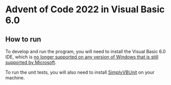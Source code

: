 # Advent of Code 2022 in Visual Basic 6.0

## How to run

To develop and run the program, you will need to install the Visual Basic 6.0 IDE, which is [no longer supported on any version of Windows that is still supported by Microsoft](https://learn.microsoft.com/en-us/previous-versions/visualstudio/visual-basic-6/visual-basic-6-support-policy#the-visual-basic-60-ide).

To run the unit tests, you will also need to install [SimplyVBUnit](https://github.com/kellyethridge/SimplyVBUnit) on your machine.